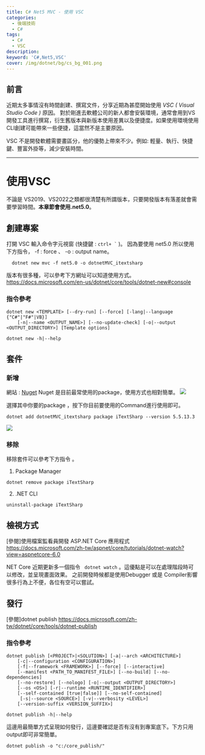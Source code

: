 ```yaml
---
title: C# Net5 MVC - 使用 VSC
categories: 
  - 後端技術
  - C#
tags: 
  - C#
  - VSC
description:
keyword: 'C#,Net5,VSC'
cover: /img/dotnet/bg/cs_bg_001.png
---
```


## 前言 
近期太多事情沒有時間創建、撰寫文件，分享近期為甚麼開始使用 *VSC ( Visual Studio Code )* 原因。
對於剛進去軟體公司的新人都會安裝環境，通常會用到VS 開發工具進行撰寫，衍生舊版本與新版本使用差異以及便捷度。如果使用環境使用CLI創建可能帶來一些便捷，這當然不是主要原因。

VSC 不是開發軟體需要畫區分，他的優勢上帶來不少。例如: 輕量、執行、快捷鍵、豐富外掛等，減少安裝時間。

---

# 使用VSC 
不論是 VS2019、VS2022之類都很清楚有所謂版本，只要開發版本有落差就會需要學習時間。**本章節會使用.net5.0**。

## 創建專案
打開 VSC 輸入命令字元視窗 (快捷鍵 : ``` ctrl+ ` ``` )。
因為要使用 net5.0 所以使用下方指令， -f : force 、 -o : output name。

```console
  dotnet new mvc -f net5.0 -o dotnetMVC_itextsharp
```

版本有很多種，可以參考下方網址可以知道使用方式。
https://docs.microsoft.com/en-us/dotnet/core/tools/dotnet-new#console

### 指令參考 
```
dotnet new <TEMPLATE> [--dry-run] [--force] [-lang|--language {"C#"|"F#"|VB}]
    [-n|--name <OUTPUT_NAME>] [--no-update-check] [-o|--output <OUTPUT_DIRECTORY>] [Template options]

dotnet new -h|--help
```

## 套件
### 新增 
網站 : [Nuget](https://www.nuget.org/)
Nuget 是目前最常使用的package，使用方式也相對簡單。
![](/img/dotnet/cs/cs_vsc_002.png)

選擇其中你要的package ，按下你目前要使用的Command進行使用即可。
```
dotnet add dotnetMVC_itextsharp package iTextSharp --version 5.5.13.3
```
![](/img/dotnet/cs/cs_vsc_001.png)

### 移除
移除套件可以參考下方指令 。

1. Package Manager
```
dotnet remove package iTextSharp
```
2. .NET CLI
```
uninstall-package iTextSharp
```


## 檢視方式
[參閱]使用檔案監看員開發 ASP.NET Core 應用程式
https://docs.microsoft.com/zh-tw/aspnet/core/tutorials/dotnet-watch?view=aspnetcore-6.0

NET Core 近期更新多一個指令 ``` dotnet watch``` 。這優點是可以在處理階段時可以修改，並呈現畫面效果。
之前開發時候都是使用Debugger 或是 Compiler影響很多行為上不便，各位有空可以嘗試。


## 發行
[參閱]dotnet publish
https://docs.microsoft.com/zh-tw/dotnet/core/tools/dotnet-publish

### 指令參考
```console
dotnet publish [<PROJECT>|<SOLUTION>] [-a|--arch <ARCHITECTURE>]
    [-c|--configuration <CONFIGURATION>]
    [-f|--framework <FRAMEWORK>] [--force] [--interactive]
    [--manifest <PATH_TO_MANIFEST_FILE>] [--no-build] [--no-dependencies]
    [--no-restore] [--nologo] [-o|--output <OUTPUT_DIRECTORY>]
    [--os <OS>] [-r|--runtime <RUNTIME_IDENTIFIER>]
    [--self-contained [true|false]] [--no-self-contained]
     [-s|--source <SOURCE>] [-v|--verbosity <LEVEL>]
    [--version-suffix <VERSION_SUFFIX>]

dotnet publish -h|--help
```

這邊用最簡單方式呈現如何發行，這邊要確認是否有沒有到專案底下。下方只用output即可非常簡單。
```
dotnet publish -o "c:/core_publish/"
```